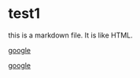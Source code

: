 # test1

this is a markdown file.
It is like HTML.

<a href="http://google.com">google</a>

[google](http://google.com)

